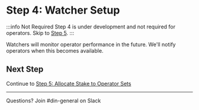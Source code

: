 # Step 4: Watcher Setup

:::info Not Required
Step 4 is under development and not required for operators. Skip to [Step 5](./step-5-opt-in-avs.md).
:::

Watchers will monitor operator performance in the future. We'll notify operators when this becomes available.

## Next Step

Continue to [Step 5: Allocate Stake to Operator Sets](./step-5-opt-in-avs.md)

---

Questions? Join #din-general on Slack
